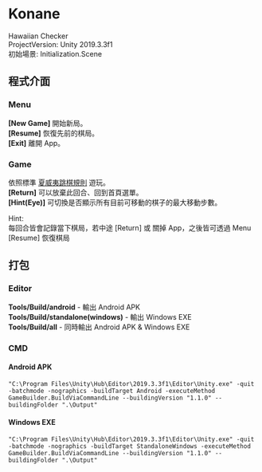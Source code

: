 # Konane
Hawaiian Checker  
ProjectVersion: Unity 2019.3.3f1  
初始場景: Initialization.Scene  

## 程式介面
### Menu
<b>[New Game]</b> 開始新局。  
<b>[Resume]</b> 恢復先前的棋局。  
<b>[Exit]</b> 離開 App。  

### Game
依照標準 [夏威夷跳棋規則](https://brainking.com/cn/GameRules?tp=94) 遊玩。  
<b>[Return]</b> 可以放棄此回合、回到首頁選單。  
<b>[Hint(Eye)]</b> 可切換是否顯示所有目前可移動的棋子的最大移動步數。  

Hint:  
每回合皆會記錄當下棋局，若中途 [Return] 或 關掉 App，之後皆可透過 Menu [Resume] 恢復棋局  

## 打包
### Editor
<b>Tools/Build/android</b> - 輸出 Android APK  
<b>Tools/Build/standalone(windows)</b> - 輸出 Windows EXE  
<b>Tools/Build/all</b> - 同時輸出 Android APK & Windows EXE  

### CMD
#### Android APK
```
"C:\Program Files\Unity\Hub\Editor\2019.3.3f1\Editor\Unity.exe" -quit -batchmode -nographics -buildTarget Android -executeMethod GameBuilder.BuildViaCommandLine --buildingVersion "1.1.0" --buildingFolder ".\Output"
```

#### Windows EXE
```
"C:\Program Files\Unity\Hub\Editor\2019.3.3f1\Editor\Unity.exe" -quit -batchmode -nographics -buildTarget StandaloneWindows -executeMethod GameBuilder.BuildViaCommandLine --buildingVersion "1.1.0" --buildingFolder ".\Output"
```
